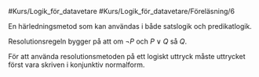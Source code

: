 #Kurs/Logik_för_datavetare  #Kurs/Logik_för_datavetare/Föreläsning/6

En härledningsmetod som kan användas i både satslogik och predikatlogik.

Resolutionsregeln bygger på att om $\neg P$ och $P \lor Q$ så $Q$.

För att använda resolutionsmetoden på ett logiskt uttryck måste uttrycket först vara skriven i konjunktiv normalform.